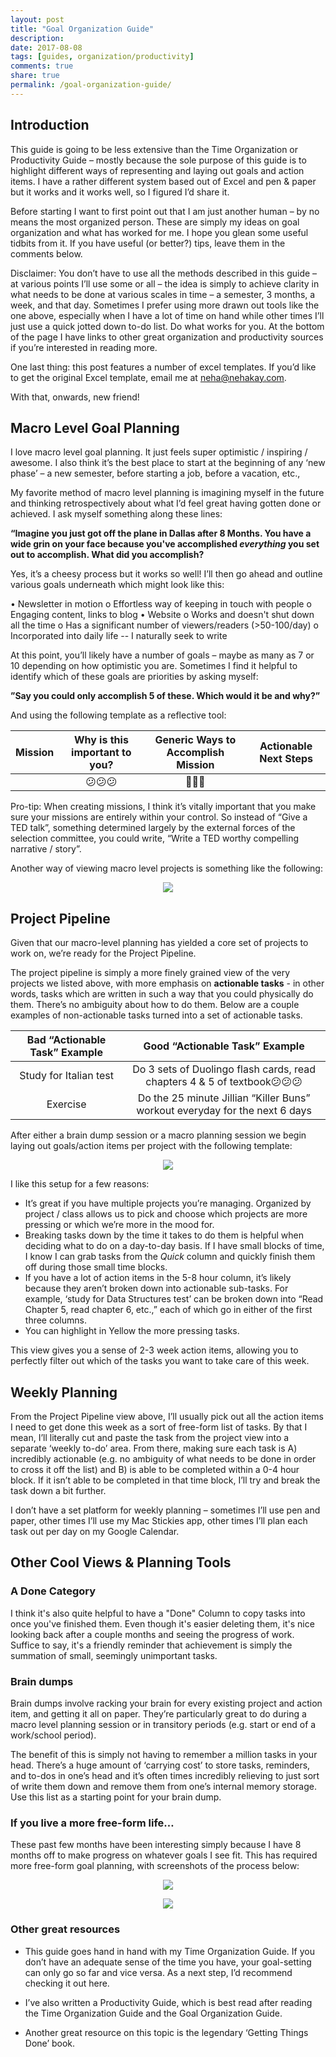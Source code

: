 ```yaml
---
layout: post
title: "Goal Organization Guide"
description: 
date: 2017-08-08
tags: [guides, organization/productivity]
comments: true
share: true
permalink: /goal-organization-guide/
---
```


## Introduction

This guide is going to be less extensive than the Time Organization or Productivity Guide – mostly because the sole purpose of this guide is to highlight different ways of representing and laying out goals and action items. I have a rather different system based out of Excel and pen & paper but it works and it works well, so I figured I’d share it. 

Before starting I want to first point out that I am just another human – by no means the most organized person. These are simply my ideas on goal organization and what has worked for me. I hope you glean some useful tidbits from it. If you have useful (or better?) tips, leave them in the comments below. 

Disclaimer: You don’t have to use all the methods described in this guide – at various points I’ll use some or all – the idea is simply to achieve clarity in what needs to be done at various scales in time – a semester, 3 months, a week, and that day. Sometimes I prefer using more drawn out tools like the one above, especially when I have a lot of time on hand while other times I’ll just use a quick jotted down to-do list. Do what works for you. At the bottom of the page I have links to other great organization and productivity sources if you’re interested in reading more. 

One last thing: this post features a number of excel templates. If you’d like to get the original Excel template, email me at [neha@nehakay.com](mailto:neha@nehakay.com). 

With that, onwards, new friend! 

## Macro Level Goal Planning

I love macro level goal planning. It just feels super optimistic / inspiring / awesome. I also think it’s the best place to start at the beginning of any ‘new phase’ – a new semester, before starting a job, before a vacation, etc., 

My favorite method of macro level planning is imagining myself in the future and thinking retrospectively about what I’d feel great having gotten done or achieved. I ask myself something along these lines:  

__“Imagine you just got off the plane in Dallas after 8 Months. You have a wide grin on your face because you've accomplished *everything* you set out to accomplish. What did you accomplish?__
 
Yes, it’s a cheesy process but it works so well! I’ll then go ahead and outline various goals underneath which might look like this: 

•	Newsletter in motion
o	Effortless way of keeping in touch with people
o	Engaging content, links to blog
•	Website
o	Works and doesn't shut down all the time
o	Has a significant number of viewers/readers (>50-100/day)
o	Incorporated into daily life -- I naturally seek to write

At this point, you’ll likely have a number of goals – maybe as many as 7 or 10 depending on how optimistic you are. Sometimes I find it helpful to identify which of these goals are priorities by asking myself:

__”Say you could only accomplish 5 of these. Which would it be and why?”__ 

And using the following template as a reflective tool:

| Mission | Why is this important to you? | Generic Ways to Accomplish Mission | Actionable Next Steps |
| :------: | :------: | :------: | :------: |
| | 😕😕😕 | 🙂🙂🙂 | |

Pro-tip: When creating missions, I think it’s vitally important that you make sure your missions are entirely within your control. So instead of “Give a TED talk”, something determined largely by the external forces of the selection committee, you could write, “Write a TED worthy compelling narrative / story”.

Another way of viewing macro level projects is something like the following:

<p align="center">
  <img src="/images/goal-org-guide-other-views.png">
</p>

## Project Pipeline

Given that our macro-level planning has yielded a core set of projects to work on, we’re ready for the Project Pipeline.

The project pipeline is simply a more finely grained view of the very projects we listed above, with more emphasis on __actionable tasks__ - in other words, tasks which are written in such a way that you could physically do them. There’s no ambiguity about how to do them. Below are a couple examples of non-actionable tasks turned into a set of actionable tasks. 

| Bad “Actionable Task” Example | Good “Actionable Task” Example |
| :------: | :------: |
| Study for Italian test | Do 3 sets of Duolingo flash cards, read chapters 4 & 5 of textbook😕😕😕 |
| Exercise | Do the 25 minute Jillian “Killer Buns” workout everyday for the next 6 days |

After either a brain dump session or a macro planning session we begin laying out goals/action items per project with the following template: 

<p align="center">
  <img src="/images/goal-org-guide-project-view.png">
</p>

I like this setup for a few reasons: 

* It’s great if you have multiple projects you’re managing. Organized by project / class allows us to pick and choose which projects are more pressing or which we’re more in the mood for.
* Breaking tasks down by the time it takes to do them is helpful when deciding what to do on a day-to-day basis. If I have small blocks of time, I know I can grab tasks from the *Quick* column and quickly finish them off during those small time blocks. 
* If you have a lot of action items in the 5-8 hour column, it’s likely because they aren’t broken down into actionable sub-tasks. For example, ‘study for Data Structures test’ can be broken down into “Read Chapter 5, read chapter 6, etc.,” each of which go in either of the first three columns.
* You can highlight in Yellow the more pressing tasks.

This view gives you a sense of 2-3 week action items, allowing you to perfectly filter out which of the tasks you want to take care of this week. 

## Weekly Planning

From the Project Pipeline view above, I’ll usually pick out all the action items I need to get done this week as a sort of free-form list of tasks. By that I mean, I’ll literally cut and paste the task from the project view into a separate ‘weekly to-do’ area. From there, making sure each task is A) incredibly actionable (e.g. no ambiguity of what needs to be done in order to cross it off the list) and B) is able to be completed within a 0-4 hour block. If it isn’t able to be completed in that time block, I’ll try and break the task down a bit further. 
	
I don’t have a set platform for weekly planning – sometimes I’ll use pen and paper, other times I’ll use my Mac Stickies app, other times I’ll plan each task out per day on my Google Calendar. 

## Other Cool Views & Planning Tools
### A Done Category
I think it's also quite helpful to have a "Done" Column to copy tasks into once you've finished them. Even though it's easier deleting them, it's nice looking back after a couple months and seeing the progress of work. Suffice to say, it's a friendly reminder that achievement is simply the summation of small, seemingly unimportant tasks.


### Brain dumps
Brain dumps involve racking your brain for every existing project and action item, and getting it all on paper. They’re particularly great to do during a macro level planning session or in transitory periods (e.g. start or end of a work/school period).

The benefit of this is simply not having to remember a million tasks in your head. There’s a huge amount of ‘carrying cost’ to store tasks, reminders, and to-dos in one’s head and it’s often times incredibly relieving to just sort of write them down and remove them from one’s internal memory storage. Use this list <INSERT LINK> as a starting point for your brain dump. 

### If you live a more free-form life…

These past few months have been interesting simply because I have 8 months off to make progress on whatever goals I see fit. This has required more free-form goal planning, with screenshots of the process below: 

<p align="center">
  <img src="/images/goal-org-guide-essential-breakdown.png">
</p>

<p align="center">
  <img src="/images/goal-org-guide-month-goals.png">
</p>

### Other great resources

* This guide goes hand in hand with my Time Organization Guide. If you don’t have an adequate sense of the time you have, your goal-setting can only go so far and vice versa. As a next step, I’d recommend checking it out here. 

* I’ve also written a Productivity Guide, which is best read after reading the Time Organization Guide and the Goal Organization Guide.

* Another great resource on this topic is the legendary ‘Getting Things Done’ book.  


